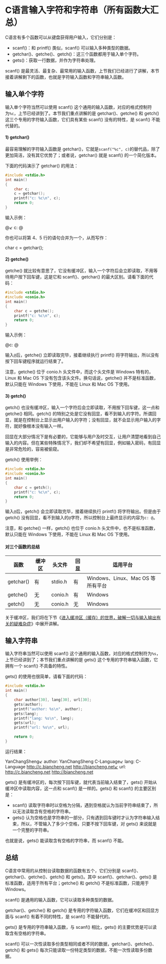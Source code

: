 # C语言输入字符和字符串（所有函数大汇总）

C语言有多个函数可以从键盘获得用户输入，它们分别是：

- scanf()：和 printf() 类似，scanf() 可以输入多种类型的数据。
- getchar()、getche()、getch()：这三个函数都用于输入单个字符。
- gets()：获取一行数据，并作为字符串处理。


scanf() 是最灵活、最复杂、最常用的输入函数，上节我们已经进行了讲解，本节接着讲解剩下的函数，也就是字符输入函数和字符串输入函数。

## 输入单个字符

输入单个字符当然可以使用 scanf() 这个通用的输入函数，对应的格式控制符为`%c`，上节已经讲到了。本节我们重点讲解的是 getchar()、getche() 和 getch() 这三个专用的字符输入函数，它们具有某些 scanf() 没有的特性，是 scanf() 不能代替的。

#### 1) getchar()

最容易理解的字符输入函数是 getchar()，它就是`scanf("%c", c)`的替代品，除了更加简洁，没有其它优势了；或者说，getchar() 就是 scanf() 的一个简化版本。

下面的代码演示了 getchar() 的用法：

```c
#include <stdio.h>
int main()
{
    char c;
    c = getchar();
    printf("c: %c\n", c);
    return 0;
}
```

输入示例：

@↙
c: @

你也可以将第 4、5 行的语句合并为一个，从而写作：

char c = getchar();

#### 2) getche()

getche() 就比较有意思了，它没有缓冲区，输入一个字符后会立即读取，不用等待用户按下回车键，这是它和 scanf()、getchar() 的最大区别。请看下面的代码：

```c
#include <stdio.h>
#include <conio.h>
int main()
{
    char c = getche();
    printf("c: %c\n", c);
    return 0;
}
```

输入示例：

@c: @

输入`@`后，getche() 立即读取完毕，接着继续执行 printf() 将字符输出，所以没有按下回车键程序就运行结束了。

注意，getche() 位于 conio.h 头文件中，而这个头文件是 Windows 特有的，Linux 和 Mac OS 下没有包含该头文件。换句话说，getche() 并不是标准函数，默认只能在 Windows 下使用，不能在 Linux 和 Mac OS 下使用。

#### 3) getch()

getch() 也没有缓冲区，输入一个字符后会立即读取，不用按下回车键，这一点和 getche() 相同。getch() 的特别之处是它没有回显，看不到输入的字符。所谓回显，就是在控制台上显示出用户输入的字符；没有回显，就不会显示用户输入的字符，就好像根本没有输入一样。

回显在大部分情况下是有必要的，它能够与用户及时交互，让用户清楚地看到自己输入的内容。但在某些特殊情况下，我们却不希望有回显，例如输入密码，有回显是非常危险的，容易被偷窥。

getch() 使用举例：

```c
#include <stdio.h>
#include <conio.h>
int main()
{
    char c = getch();
    printf("c: %c\n", c);
    return 0;
}
```

输入`@`后，getch() 会立即读取完毕，接着继续执行 printf() 将字符输出。但是由于 getch() 没有回显，看不到输入的`@`字符，所以控制台上最终显示的内容为`c: @`。

注意，和 getche() 一样，getch() 也位于 conio.h 头文件中，也不是标准函数，默认只能在 Windows 下使用，不能在 Linux 和 Mac OS 下使用。

#### 对三个函数的总结

| 函数      | 缓冲区 | 头文件  | 回显 | 适用平台                          |
| --------- | ------ | ------- | ---- | --------------------------------- |
| getchar() | 有     | stdio.h | 有   | Windows、Linux、Mac OS 等所有平台 |
| getche()  | 无     | conio.h | 有   | Windows                           |
| getch()   | 无     | conio.h | 无   | Windows                           |


关于缓冲区，我们将在下节《[进入缓冲区（缓存）的世界，破解一切与输入输出有关的疑难杂症](http://c.biancheng.net/view/vip_1797.html)》中展开讲解。

## 输入字符串

输入字符串当然可以使用 scanf() 这个通用的输入函数，对应的格式控制符为`%s`，上节已经讲到了；本节我们重点讲解的是 gets() 这个专用的字符串输入函数，它拥有一个 scanf() 不具备的特性。

gets() 的使用也很简单，请看下面的代码：

```c
#include <stdio.h>
int main()
{
    char author[30], lang[30], url[30];
    gets(author);
    printf("author: %s\n", author);
    gets(lang);
    printf("lang: %s\n", lang);
    gets(url);
    printf("url: %s\n", url);
   
    return 0;
}
```

运行结果：

YanChangSheng↙
author: YanChangSheng
C-Language↙
lang: C-Language
http://c.biancheng.net http://biancheng.net↙
url: http://c.biancheng.net http://biancheng.net

gets() 是有缓冲区的，每次按下回车键，就代表当前输入结束了，gets() 开始从缓冲区中读取内容，这一点和 scanf() 是一样的。gets() 和 scanf() 的主要区别是：

- scanf() 读取字符串时以空格为分隔，遇到空格就认为当前字符串结束了，所以无法读取含有空格的字符串。
- gets() 认为空格也是字符串的一部分，只有遇到回车键时才认为字符串输入结束，所以，不管输入了多少个空格，只要不按下回车键，对 gets() 来说就是一个完整的字符串。


也就是说，gets() 能读取含有空格的字符串，而 scanf() 不能。

## 总结

C语言中常用的从控制台读取数据的函数有五个，它们分别是 scanf()、getchar()、getche()、getch() 和 gets()。其中 scanf()、getchar()、gets() 是标准函数，适用于所有平台；getche() 和 getch() 不是标准函数，只能用于 Windows。

scanf() 是通用的输入函数，它可以读取多种类型的数据。

getchar()、getche() 和 getch() 是专用的字符输入函数，它们在缓冲区和回显方面与 scanf() 有着不同的特性，是 scanf() 不能替代的。

gets() 是专用的字符串输入函数，与 scanf() 相比，gets() 的主要优势是可以读取含有空格的字符串。

scanf() 可以一次性读取多份类型相同或者不同的数据，getchar()、getche()、getch() 和 gets() 每次只能读取一份特定类型的数据，不能一次性读取多份数据。